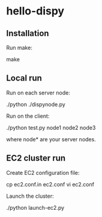 hello-dispy
===========

Installation
------------

Run make:

   make


Local run
----------

Run on each server node:

   ./python ./dispynode.py

Run on the client:

   ./python test.py node1 node2 node3

where node* are your server nodes.


EC2 cluster run
---------------

Create EC2 configuration file:

   cp ec2.conf.in ec2.conf
   vi ec2.conf

Launch the cluster:

   ./python launch-ec2.py

